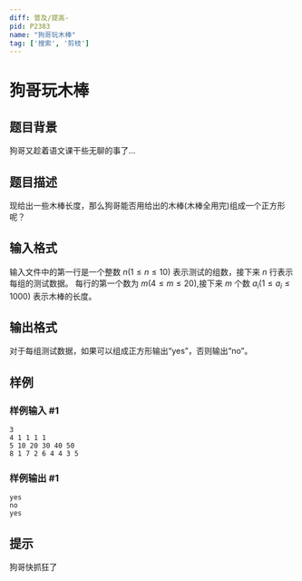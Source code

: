 ```yaml
---
diff: 普及/提高-
pid: P2383
name: "狗哥玩木棒"
tag: ['搜索', '剪枝']
---
```

# 狗哥玩木棒
## 题目背景

狗哥又趁着语文课干些无聊的事了...

## 题目描述

现给出一些木棒长度，那么狗哥能否用给出的木棒(木棒全用完)组成一个正方形呢？

## 输入格式

输入文件中的第一行是一个整数 $n(1\le n\le 10)$ 表示测试的组数，接下来 $n$ 行表示每组的测试数据。 每行的第一个数为 $m(4\leq m\leq 20)$,接下来 $m$ 个数 $a_i(1\leq a_i\le 1000)$ 表示木棒的长度。

## 输出格式

对于每组测试数据，如果可以组成正方形输出“yes”，否则输出“no”。

## 样例

### 样例输入 #1
```
3
4 1 1 1 1 
5 10 20 30 40 50 
8 1 7 2 6 4 4 3 5
```
### 样例输出 #1
```
yes
no
yes
```
## 提示

狗哥快抓狂了

